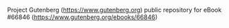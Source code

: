 Project Gutenberg (https://www.gutenberg.org) public repository for
eBook #66846 (https://www.gutenberg.org/ebooks/66846)
